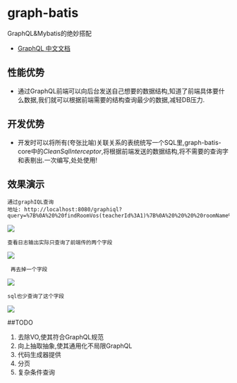 # graph-batis
GraphQL&amp;Mybatis的绝妙搭配
* [GraphQL 中文文档](https://graphql.cn/)

## 性能优势
* 通过GraphQL前端可以向后台发送自己想要的数据结构,知道了前端具体要什么数据,我们就可以根据前端需要的结构查询最少的数据,减轻DB压力.
## 开发优势
* 开发时可以将所有(夸张比喻)关联关系的表统统写一个SQL里,graph-batis-core中的*CleanSqlInterceptor*,将根据前端发送的数据结构,将不需要的查询字和表剔出.一次编写,处处使用!
## 效果演示
    通过graphIQL查询
    地址: http://localhost:8080/graphiql?query=%7B%0A%20%20findRoomVos(teacherId%3A1)%7B%0A%20%20%20%20roomName%0A%20%20%09studentName%0A%20%20%7D%0A%7D%0A
![](https://github.com/zhuyb0614/graph-batis/raw/master/img/graphiQL.png)
    
    查看日志输出实际只查询了前端传的两个字段
![](https://github.com/zhuyb0614/graph-batis/raw/master/img/sql-log.png)
     
     再去掉一个字段
![](https://github.com/zhuyb0614/graph-batis/raw/master/img/graphiQL2.png)

    sql也少查询了这个字段
![](https://github.com/zhuyb0614/graph-batis/raw/master/img/sql-log2.png)

##TODO
1. 去除VO,使其符合GraphQL规范
1. 向上抽取抽象,使其通用化不局限GraphQL
1. 代码生成器提供
1. 分页
1. 复杂条件查询